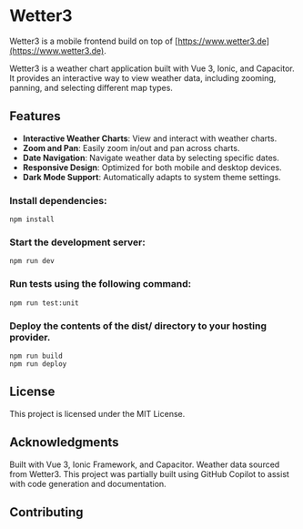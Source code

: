 # Wetter3

Wetter3 is a mobile frontend build on top of [https://www.wetter3.de](https://www.wetter3.de).

Wetter3 is a weather chart application built with Vue 3, Ionic, and Capacitor. It provides an interactive way to view weather data, including zooming, panning, and selecting different map types.

## Features

- **Interactive Weather Charts**: View and interact with weather charts.
- **Zoom and Pan**: Easily zoom in/out and pan across charts.
- **Date Navigation**: Navigate weather data by selecting specific dates.
- **Responsive Design**: Optimized for both mobile and desktop devices.
- **Dark Mode Support**: Automatically adapts to system theme settings.

### Install dependencies:
```
npm install
```

### Start the development server:
```
npm run dev
```

### Run tests using the following command:
```
npm run test:unit
```

### Deploy the contents of the dist/ directory to your hosting provider.
```
npm run build
npm run deploy
```

## License
This project is licensed under the MIT License.

## Acknowledgments
Built with Vue 3, Ionic Framework, and Capacitor.
Weather data sourced from Wetter3.
This project was partially built using GitHub Copilot to assist with code generation and documentation.

## Contributing
